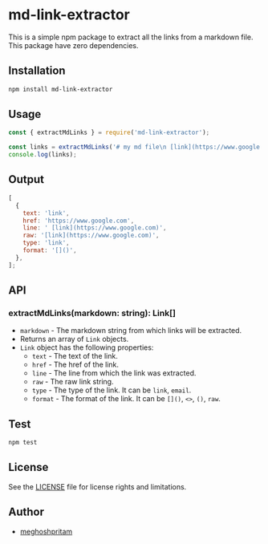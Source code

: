 # md-link-extractor

This is a simple npm package to extract all the links from a markdown file.
This package have zero dependencies.

## Installation

```bash
npm install md-link-extractor
```

## Usage

```javascript
const { extractMdLinks } = require('md-link-extractor');

const links = extractMdLinks('# my md file\n [link](https://www.google.com)');
console.log(links);
```

## Output

```javascript
[
  {
    text: 'link',
    href: 'https://www.google.com',
    line: ' [link](https://www.google.com)',
    raw: '[link](https://www.google.com)',
    type: 'link',
    format: '[]()',
  },
];
```

## API

### extractMdLinks(markdown: string): Link[]

- `markdown` - The markdown string from which links will be extracted.
- Returns an array of `Link` objects.
- `Link` object has the following properties:
  - `text` - The text of the link.
  - `href` - The href of the link.
  - `line` - The line from which the link was extracted.
  - `raw` - The raw link string.
  - `type` - The type of the link. It can be `link`, `email`.
  - `format` - The format of the link. It can be `[]()`, `<>`, `()`, `raw`.

## Test

```bash
npm test
```

## License

See the [LICENSE](LICENSE) file for license rights and limitations.

## Author

- [meghoshpritam](https://mepritam.dev)
